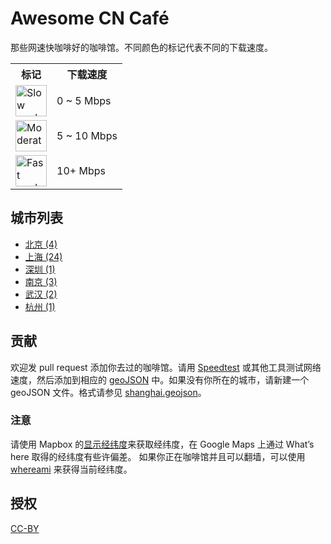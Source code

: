 # Awesome CN Café

那些网速快咖啡好的咖啡馆。不同颜色的标记代表不同的下载速度。

<table>
<tr><th>标记</th><th>下载速度</th></tr>
<tr><td><img src="resources/markers/slow.png" width="50" alt="Slow marker"></td><td>0 ~ 5 Mbps</td></tr>
<tr><td><img src="resources/markers/moderate.png" width="50" alt="Moderate marker"></td><td>5 ~ 10 Mbps</td></tr>
<tr><td><img src="resources/markers/fast.png" width="50" alt="Fast marker"></td><td>10+ Mbps</td></tr>
</table>

## 城市列表

* [北京 (4)](beijing.geojson)
* [上海 (24)](shanghai.geojson)
* [深圳 (1)](shenzhen.geojson)
* [南京 (3)](nanjing.geojson)
* [武汉 (2)](wuhan.geojson)
* [杭州 (1)](hangzhou.geojson)

## 贡献

欢迎发 pull request 添加你去过的咖啡馆。请用 [Speedtest](http://speedtest.net) 或其他工具测试网络速度，然后添加到相应的 [geoJSON](http://geojson.org/geojson-spec.html) 中。如果没有你所在的城市，请新建一个 geoJSON 文件。格式请参见 [shanghai.geojson](shanghai.geojson)。

### 注意

请使用 Mapbox 的[显示经纬度](https://www.mapbox.com/mapbox.js/example/v1.0.0/select-center-form/)来获取经纬度，在 Google Maps 上通过 What’s here 取得的经纬度有些许偏差。
如果你正在咖啡馆并且可以翻墙，可以使用 [whereami](https://xavierchow.github.io/whereami/) 来获得当前经纬度。

## 授权
[CC-BY](http://creativecommons.org/licenses/by/4.0/)
